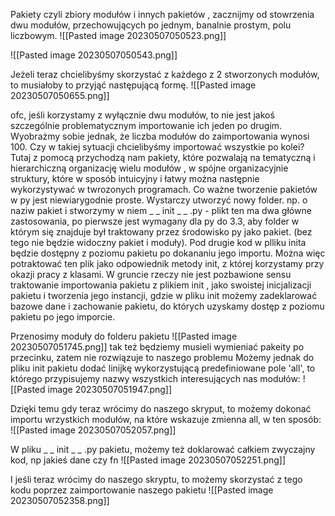 Pakiety czyli zbiory modułów i innych pakietów , zacznijmy od stowrzenia dwu modułów, przechowujących po jednym, banalnie prostym, polu liczbowym. 
![[Pasted image 20230507050523.png]]

![[Pasted image 20230507050543.png]]

Jeżeli teraz chcielibyśmy skorzystać z każdego z 2 stworzonych modułów, to musiałoby to przyjąć następującą formę.
![[Pasted image 20230507050655.png]]

ofc, jeśli korzystamy z wyłącznie dwu modułów, to nie jest jakoś szczególnie problematycznym importowanie ich jeden po drugim. Wyobrażmy sobie jednak, że liczba modułów do zaimportowania wynosi 100. Czy w takiej sytuacji chcielibyśmy importować wszystkie po kolei? 
Tutaj z pomocą przychodzą nam pakiety, które pozwalają na tematyczną i hierarchiczną organizację wielu modułów , w spójne organizacyjnie struktury, które w sposób intuicyjny i łatwy można następnie wykorzystywać w twrozonych programach. 
Co ważne tworzenie pakietów w py jest niewiarygodnie proste.
Wystarczy utworzyć nowy folder.
np. o naziw pakiet
i stworzymy w niem _ _ init _ _ .py - plikt ten ma dwa główne zastosowania, po pierwsze jest wymagany dla py do 3.3, aby folder w którym się znajduje był traktowany przez środowisko py jako pakiet. (bez tego nie będzie widoczny pakiet i moduły). Pod drugie kod w plliku inita będzie dostępny z poziomu pakietu po dokananiu jego importu. Można więc potraktować ten plik jako odpowiednik metody init, z której korzystamy przy okazji pracy z klasami. W gruncie rzeczy nie jest pozbawione sensu traktowanie importowania pakietu z plikiem init , jako swoistej inicjalizacji pakietu i tworzenia jego instancji, gdzie w pliku init możemy zadeklarować bazowe dane i zachowanie pakietu, do których uzyskamy dostęp z poziomu pakietu po jego imporcie. 

Przenosimy moduły do folderu pakietu
![[Pasted image 20230507051745.png]]
tak też będziemy musieli wymieniać pakeity po przecinku, zatem nie rozwiązuje to naszego problemu
Możemy jednak do pliku init pakietu dodać linijkę wykorzystującą predefiniowane pole 'all', to którego przypisujemy nazwy wszystkich interesujących nas modułów:
![[Pasted image 20230507051947.png]]

Dzięki temu gdy teraz wrócimy do naszego skryput, to możemy dokonać importu wrzystkich modułów, na które wskazuje zmienna all, w ten sposób:
![[Pasted image 20230507052057.png]]

W pliku _ _ init _ _ .py pakietu, możemy też doklarować całkiem zwyczajny kod, np jakieś dane czy fn
![[Pasted image 20230507052251.png]]


I jeśli teraz wrócimy do naszego skryptu, to możemy skorzystać z tego kodu poprzez zaimportowanie naszego pakietu
![[Pasted image 20230507052358.png]]

